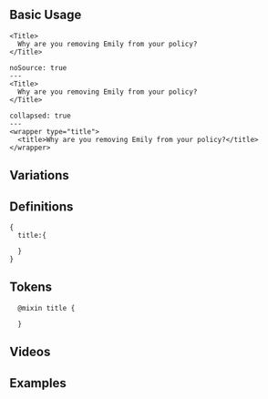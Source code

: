 ## Basic Usage
```code|lang-jsx,span-3
<Title>
  Why are you removing Emily from your policy?
</Title>
```
```react|span-3
noSource: true
---
<Title>
  Why are you removing Emily from your policy?
</Title>
```

```code|lang-html,span-6
collapsed: true
---
<wrapper type="title">
  <title>Why are you removing Emily from your policy?</title>
</wrapper>
```
## Variations

## Definitions
```code|lang-js,span-6
{
  title:{

  }
}
```

## Tokens
```code|lang-scss,span-6
  @mixin title {

  }
```

## Videos


## Examples

